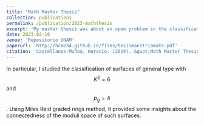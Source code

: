 ```yaml
---
title: "Math Master Thesis"
collection: publications
permalink: /publication/2023-maththesis
excerpt: 'My master thesis was about an open problem in the classification of surfaces of general type.'
date: 2023-02-10
venue: 'Repositorio UNAM'
paperurl: 'http://hcm234.github.io/files/tesismaestriamate.pdf'
citation: 'Castellanos-Muñoa, Horacio. (2024). &quot;Math Master Thesis.&quot; <i>Repositorio UNAM</i>.'
---
```


In particular, I studied the classification of surfaces of general type with $$K^2 = 6$$ and $$p_g=4$$. Using Miles Reid graded rings method, it provided some insights about the connectedness of the moduli space of such surfaces.
